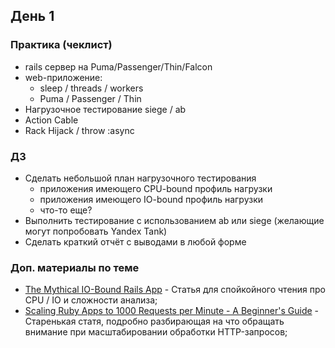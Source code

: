 

## День 1

### Практика (чеклист)

- rails сервер на Puma/Passenger/Thin/Falcon
- web-приложение:
  - sleep / threads / workers
  - Puma / Passenger / Thin
- Нагрузочное тестирование siege / ab
- Action Cable 
- Rack Hijack / throw :async

### ДЗ

- Сделать небольшой план нагрузочного тестирования
  - приложения имеющего CPU-bound профиль нагрузки
  - приложения имеющего IO-bound профиль нагрузки
  - что-то еще?
- Выполнить тестирование с использованием ab или siege (желающие могут попробовать Yandex Tank)
- Сделать краткий отчёт с выводами в любой форме


### Доп. материалы по теме

- [The Mythical IO-Bound Rails App](https://byroot.github.io/ruby/performance/2025/01/23/the-mythical-io-bound-rails-app.html) - Статья для спойкойного чтения про CPU / IO и сложности анализа;
- [Scaling Ruby Apps to 1000 Requests per Minute - A Beginner's Guide](https://www.speedshop.co/2015/07/29/scaling-ruby-apps-to-1000-rpm.html) - Старенькая статя, подробно разбирающая на что обращать внимание при масштабировании обработки HTTP-запросов;
